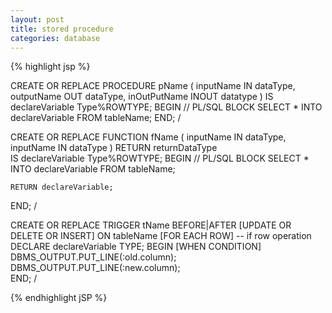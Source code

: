 ```yaml
---
layout: post
title: stored procedure
categories: database
---
```


{% highlight jsp %}

CREATE OR REPLACE PROCEDURE pName (
  inputName IN dataType,
  outputName OUT dataType,
  inOutPutName INOUT datatype
  )
IS
  declareVariable Type%ROWTYPE;
BEGIN
  // PL/SQL BLOCK
  SELECT *
  INTO declareVariable
  FROM tableName;
END;
/

CREATE OR REPLACE FUNCTION fName (
  inputName IN dataType,
  inputName IN dataType
  )
RETURN returnDataType  
IS
    declareVariable Type%ROWTYPE;
BEGIN
  // PL/SQL BLOCK
  SELECT *
  INTO declareVariable
  FROM tableName;

    RETURN declareVariable;
END;
/

CREATE OR REPLACE TRIGGER tName
BEFORE|AFTER
[UPDATE OR DELETE OR INSERT] ON tableName
[FOR EACH ROW] -- if row operation
DECLARE
   declareVariable TYPE;
BEGIN
[WHEN CONDITION]
  DBMS_OUTPUT.PUT_LINE(:old.column);
  DBMS_OUTPUT.PUT_LINE(:new.column);  
END;
/

























{% endhighlight jSP %}
